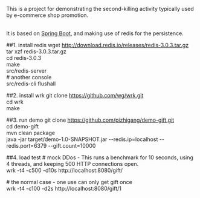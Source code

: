 This is a project for demonstrating the second-killing activity  typically used by e-commerce shop promotion.<br /><br />

It is based on [Spring Boot](http://projects.spring.io/spring-boot/), and making use of redis for the persistence.<br />

##1. install redis
 wget http://download.redis.io/releases/redis-3.0.3.tar.gz<br />
 tar xzf redis-3.0.3.tar.gz<br />
 cd redis-3.0.3<br />
 make<br />
 src/redis-server<br />
 \# another console <br />
 src/redis-cli flushall
 
##2. install wrk
 git clone https://github.com/wg/wrk.git<br />
 cd wrk<br />
 make<br />
 
##3. run demo
git clone https://github.com/pizhigang/demo-gift.git<br />
cd demo-gift<br />
mvn clean package<br />
java -jar target/demo-1.0-SNAPSHOT.jar --redis.ip=localhost --redis.port=6379 --gift.count=10000<br />
 
##4. load test 
\# mock DDos - This runs a benchmark for 10 seconds, using 4 threads, and keeping 500 HTTP connections open.<br />
wrk -t4 -c500 -d10s http://localhost:8080/gift/<br />

\# the normal case - one use can only get gift once<br />
wrk -t4 -c100 -d2s http://localhost:8080/gift/1<br />
